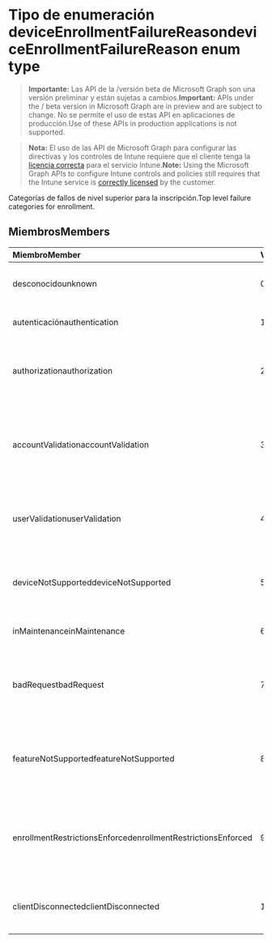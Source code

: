 # <a name="deviceenrollmentfailurereason-enum-type"></a><span data-ttu-id="fefc7-101">Tipo de enumeración deviceEnrollmentFailureReason</span><span class="sxs-lookup"><span data-stu-id="fefc7-101">deviceEnrollmentFailureReason enum type</span></span>

> <span data-ttu-id="fefc7-102">**Importante:** Las API de la /versión beta de Microsoft Graph son una versión preliminar y están sujetas a cambios.</span><span class="sxs-lookup"><span data-stu-id="fefc7-102">**Important:** APIs under the / beta version in Microsoft Graph are in preview and are subject to change.</span></span> <span data-ttu-id="fefc7-103">No se permite el uso de estas API en aplicaciones de producción.</span><span class="sxs-lookup"><span data-stu-id="fefc7-103">Use of these APIs in production applications is not supported.</span></span>

> <span data-ttu-id="fefc7-104">**Nota:** El uso de las API de Microsoft Graph para configurar las directivas y los controles de Intune requiere que el cliente tenga la [licencia correcta](https://go.microsoft.com/fwlink/?linkid=839381) para el servicio Intune.</span><span class="sxs-lookup"><span data-stu-id="fefc7-104">**Note:** Using the Microsoft Graph APIs to configure Intune controls and policies still requires that the Intune service is [correctly licensed](https://go.microsoft.com/fwlink/?linkid=839381) by the customer.</span></span>

<span data-ttu-id="fefc7-105">Categorías de fallos de nivel superior para la inscripción.</span><span class="sxs-lookup"><span data-stu-id="fefc7-105">Top level failure categories for enrollment.</span></span>
## <a name="members"></a><span data-ttu-id="fefc7-106">Miembros</span><span class="sxs-lookup"><span data-stu-id="fefc7-106">Members</span></span>
|<span data-ttu-id="fefc7-107">Miembro</span><span class="sxs-lookup"><span data-stu-id="fefc7-107">Member</span></span>|<span data-ttu-id="fefc7-108">Valor</span><span class="sxs-lookup"><span data-stu-id="fefc7-108">Value</span></span>|<span data-ttu-id="fefc7-109">Descripción</span><span class="sxs-lookup"><span data-stu-id="fefc7-109">Description</span></span>|
|:---|:---|:---|
|<span data-ttu-id="fefc7-110">desconocido</span><span class="sxs-lookup"><span data-stu-id="fefc7-110">unknown</span></span>|<span data-ttu-id="fefc7-111">0</span><span class="sxs-lookup"><span data-stu-id="fefc7-111">0%</span></span>|<span data-ttu-id="fefc7-112">Valor predeterminado, se desconoce la razón de este fallo.</span><span class="sxs-lookup"><span data-stu-id="fefc7-112">Default value, failure reason is unknown.</span></span>|
|<span data-ttu-id="fefc7-113">autenticación</span><span class="sxs-lookup"><span data-stu-id="fefc7-113">authentication</span></span>|<span data-ttu-id="fefc7-114">1</span><span class="sxs-lookup"><span data-stu-id="fefc7-114">$1</span></span>|<span data-ttu-id="fefc7-115">Error de autenticación</span><span class="sxs-lookup"><span data-stu-id="fefc7-115">Authentication failed</span></span>|
|<span data-ttu-id="fefc7-116">authorization</span><span class="sxs-lookup"><span data-stu-id="fefc7-116">authorization</span></span>|<span data-ttu-id="fefc7-117">2</span><span class="sxs-lookup"><span data-stu-id="fefc7-117">-2</span></span>|<span data-ttu-id="fefc7-118">La llamada se ha autenticado, pero no se ha autorizado para la inscripción.</span><span class="sxs-lookup"><span data-stu-id="fefc7-118">Call was authenticated, but not authorized to enroll.</span></span>|
|<span data-ttu-id="fefc7-119">accountValidation</span><span class="sxs-lookup"><span data-stu-id="fefc7-119">accountValidation</span></span>|<span data-ttu-id="fefc7-120">3</span><span class="sxs-lookup"><span data-stu-id="fefc7-120">-3</span></span>|<span data-ttu-id="fefc7-121">Error al validar la cuenta para la inscripción.</span><span class="sxs-lookup"><span data-stu-id="fefc7-121">Failed to validate the account for enrollment.</span></span> <span data-ttu-id="fefc7-122">(Cuenta bloqueada, inscripción no habilitada)</span><span class="sxs-lookup"><span data-stu-id="fefc7-122">(Account blocked, enrollment not enabled)</span></span>|
|<span data-ttu-id="fefc7-123">userValidation</span><span class="sxs-lookup"><span data-stu-id="fefc7-123">userValidation</span></span>|<span data-ttu-id="fefc7-124">4</span><span class="sxs-lookup"><span data-stu-id="fefc7-124">-4</span></span>|<span data-ttu-id="fefc7-125">No se pudo validar el usuario.</span><span class="sxs-lookup"><span data-stu-id="fefc7-125">User could not be valiudated.</span></span> <span data-ttu-id="fefc7-126">(El usuario no existe, falta la licencia)</span><span class="sxs-lookup"><span data-stu-id="fefc7-126">(User does not exist, missing license)</span></span>|
|<span data-ttu-id="fefc7-127">deviceNotSupported</span><span class="sxs-lookup"><span data-stu-id="fefc7-127">deviceNotSupported</span></span>|<span data-ttu-id="fefc7-128">5</span><span class="sxs-lookup"><span data-stu-id="fefc7-128">$-5</span></span>|<span data-ttu-id="fefc7-129">El dispositivo no es compatible con la administración de dispositivos móviles.</span><span class="sxs-lookup"><span data-stu-id="fefc7-129">Device is not supported for mobile device management.</span></span>|
|<span data-ttu-id="fefc7-130">inMaintenance</span><span class="sxs-lookup"><span data-stu-id="fefc7-130">inMaintenance</span></span>|<span data-ttu-id="fefc7-131">6</span><span class="sxs-lookup"><span data-stu-id="fefc7-131">-6</span></span>|<span data-ttu-id="fefc7-132">La cuenta está en mantenimiento.</span><span class="sxs-lookup"><span data-stu-id="fefc7-132">Account is in maintenance.</span></span>|
|<span data-ttu-id="fefc7-133">badRequest</span><span class="sxs-lookup"><span data-stu-id="fefc7-133">badRequest</span></span>|<span data-ttu-id="fefc7-134">7</span><span class="sxs-lookup"><span data-stu-id="fefc7-134">-7</span></span>|<span data-ttu-id="fefc7-135">El cliente envió una solicitud que el servicio no entiende o que es incompatible con él.</span><span class="sxs-lookup"><span data-stu-id="fefc7-135">Client sent a request that is not understood/supported by the service.</span></span>|
|<span data-ttu-id="fefc7-136">featureNotSupported</span><span class="sxs-lookup"><span data-stu-id="fefc7-136">featureNotSupported</span></span>|<span data-ttu-id="fefc7-137">8</span><span class="sxs-lookup"><span data-stu-id="fefc7-137">-8</span></span>|<span data-ttu-id="fefc7-138">La(s) característica(s) utilizada(s) por esta inscripción no son compatibles con esta cuenta.</span><span class="sxs-lookup"><span data-stu-id="fefc7-138">Feature(s) used by this enrollment are not supported for this account.</span></span>|
|<span data-ttu-id="fefc7-139">enrollmentRestrictionsEnforced</span><span class="sxs-lookup"><span data-stu-id="fefc7-139">enrollmentRestrictionsEnforced</span></span>|<span data-ttu-id="fefc7-140">9</span><span class="sxs-lookup"><span data-stu-id="fefc7-140">-9</span></span>|<span data-ttu-id="fefc7-141">Esta inscripción fue bloqueada por restricciones de inscripción configuradas por el administrador.</span><span class="sxs-lookup"><span data-stu-id="fefc7-141">Enrollment restrictions configured by admin blocked this enrollment.</span></span>|
|<span data-ttu-id="fefc7-142">clientDisconnected</span><span class="sxs-lookup"><span data-stu-id="fefc7-142">clientDisconnected</span></span>|<span data-ttu-id="fefc7-143">10</span><span class="sxs-lookup"><span data-stu-id="fefc7-143">1.0</span></span>|<span data-ttu-id="fefc7-144">El cliente agotó el tiempo de espera o el usuario final anuló la inscripción.</span><span class="sxs-lookup"><span data-stu-id="fefc7-144">Client timed out or enrollment was aborted by enduser.</span></span>|



